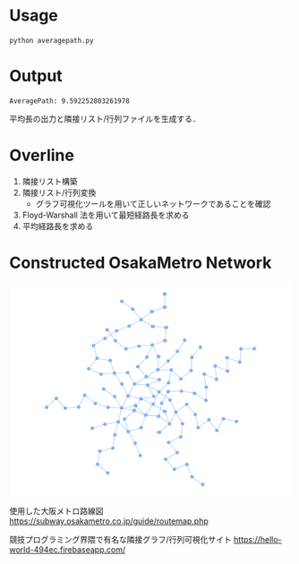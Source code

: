 # Usage
```
python averagepath.py
```
# Output
```
AveragePath: 9.592252803261978
```
平均長の出力と隣接リスト/行列ファイルを生成する．

# Overline
1. 隣接リスト構築
2. 隣接リスト/行列変換
	- グラフ可視化ツールを用いて正しいネットワークであることを確認
3. Floyd-Warshall 法を用いて最短経路長を求める
4. 平均経路長を求める

# Constructed OsakaMetro Network
![OsakaMetro Network](osakametro.png) 

使用した大阪メトロ路線図
https://subway.osakametro.co.jp/guide/routemap.php

競技プログラミング界隈で有名な隣接グラフ/行列可視化サイト
https://hello-world-494ec.firebaseapp.com/
